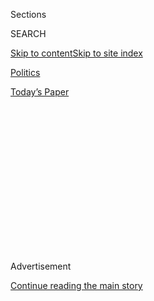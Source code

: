 <div id="app">

<div>

<div>

<div>

<div class="NYTAppHideMasthead css-1q2w90k e1suatyy0">

<div class="section css-ui9rw0 e1suatyy2">

<div class="css-eph4ug er09x8g0">

<div class="css-6n7j50">

</div>

<span class="css-1dv1kvn">Sections</span>

<div class="css-10488qs">

<span class="css-1dv1kvn">SEARCH</span>

</div>

[Skip to content](#site-content)[Skip to site
index](#site-index)

</div>

<div id="masthead-section-label" class="css-1wr3we4 eaxe0e00">

[Politics](https://www.nytimes3xbfgragh.onion/section/politics)

</div>

<div class="css-10698na e1huz5gh0">

</div>

</div>

<div id="masthead-bar-one" class="section hasLinks css-15hmgas e1csuq9d3">

<div class="css-uqyvli e1csuq9d0">

</div>

<div class="css-1uqjmks e1csuq9d1">

</div>

<div class="css-9e9ivx">

[](https://myaccount.nytimes3xbfgragh.onion/auth/login?response_type=cookie&client_id=vi)

</div>

<div class="css-1bvtpon e1csuq9d2">

[Today’s
Paper](https://www.nytimes3xbfgragh.onion/section/todayspaper)

</div>

</div>

</div>

</div>

<div data-aria-hidden="false">

<div id="site-content" data-role="main">

<div>

<div class="css-1aor85t" style="opacity:0.000000001;z-index:-1;visibility:hidden">

<div class="css-1hqnpie">

<div class="css-epjblv">

<span class="css-17xtcya">[Politics](/section/politics)</span><span class="css-x15j1o">|</span><span class="css-fwqvlz">The
G.O.P.’s Election Day Problem in the Suburbs Is Getting
Worse</span>

</div>

<div class="css-k008qs">

<div class="css-1iwv8en">

<span class="css-18z7m18"></span>

<div>

</div>

</div>

<span class="css-1n6z4y">https://nyti.ms/2JWv55I</span>

<div class="css-1705lsu">

<div class="css-4xjgmj">

<div class="css-4skfbu" data-role="toolbar" data-aria-label="Social Media Share buttons, Save button, and Comments Panel with current comment count" data-testid="share-tools">

  - 
  - 
  - 
  - 
    
    <div class="css-6n7j50">
    
    </div>

  - 
  - 

</div>

</div>

</div>

</div>

</div>

</div>

<div class="css-13pd83m">

</div>

<div id="top-wrapper" class="css-1sy8kpn">

<div id="top-slug" class="css-l9onyx">

Advertisement

</div>

[Continue reading the main
story](#after-top)

<div class="ad top-wrapper" style="text-align:center;height:100%;display:block;min-height:250px">

<div id="top" class="place-ad" data-position="top" data-size-key="top">

</div>

</div>

<div id="after-top">

</div>

</div>

<div>

<div id="sponsor-wrapper" class="css-1hyfx7x">

<div id="sponsor-slug" class="css-19vbshk">

Supported by

</div>

[Continue reading the main
story](#after-sponsor)

<div id="sponsor" class="ad sponsor-wrapper" style="text-align:center;height:100%;display:block">

</div>

<div id="after-sponsor">

</div>

</div>

<div class="css-186x18t">

</div>

<div class="css-1vkm6nb ehdk2mb0">

# The G.O.P.’s Election Day Problem in the Suburbs Is Getting Worse

</div>

In Virginia, Pennsylvania and Kentucky, many voters in historically
Republican suburbs supported Democratic candidates, in part because of
antipathy toward President Trump.

<div class="css-79elbk" data-testid="photoviewer-wrapper">

<div class="css-z3e15g" data-testid="photoviewer-wrapper-hidden">

</div>

<div class="css-1a48zt4 ehw59r15" data-testid="photoviewer-children">

![<span class="css-16f3y1r e13ogyst0" data-aria-hidden="true">Voters at
a polling place in Midlothian, a suburb of Richmond,
Va.</span><span class="css-cnj6d5 e1z0qqy90" itemprop="copyrightHolder"><span class="css-1ly73wi e1tej78p0">Credit...</span><span><span>Carlos
Bernate for The New York
Times</span></span></span>](https://static01.graylady3jvrrxbe.onion/images/2019/11/06/us/politics/06elections-voters/merlin_163903995_55417cf4-0931-4d64-ae23-465944ce67ba-articleLarge.jpg?quality=75&auto=webp&disable=upscale)

</div>

</div>

<div class="css-18e8msd">

<div class="css-vp77d3 epjyd6m0">

<div class="css-1baulvz">

By [<span class="css-1baulvz" itemprop="name">Trip
Gabriel</span>](https://www.nytimes3xbfgragh.onion/by/trip-gabriel),
[<span class="css-1baulvz" itemprop="name">Jonathan
Martin</span>](https://www.nytimes3xbfgragh.onion/by/jonathan-martin)
and [<span class="css-1baulvz last-byline" itemprop="name">Alexander
Burns</span>](https://www.nytimes3xbfgragh.onion/by/alexander-burns)

</div>

</div>

  - 
    
    <div class="css-ld3wwf e16638kd2">
    
    Nov. 6,
    2019
    
    </div>

  - 
    
    <div class="css-4xjgmj">
    
    <div class="css-d8bdto" data-role="toolbar" data-aria-label="Social Media Share buttons, Save button, and Comments Panel with current comment count" data-testid="share-tools">
    
      - 
      - 
      - 
      - 
        
        <div class="css-6n7j50">
        
        </div>
    
      - 
      - 
    
    </div>
    
    </div>

</div>

</div>

<div class="section meteredContent css-1r7ky0e" name="articleBody" itemprop="articleBody">

<div class="css-1fanzo5 StoryBodyCompanionColumn">

<div class="css-53u6y8">

RICHMOND, Va. — For the second Election Day in as many years, suburban
voters demonstrated enormous political power in electing or aiding
Democratic candidates in historically Republican areas, underscoring the
drift of many moderate voters from the G.O.P. in the era of President
Trump.

In the Virginia suburbs of Norfolk, Richmond, and Washington, D.C.,
Democratic candidates flipped six legislative seats from Republican
control on Tuesday — crucial gains that helped Democrats take control of
both chambers of the legislature and put state government under
one-party control for the first time in a generation. Many Democrats ran
on gun control issues and other local concerns, but also excoriated Mr.
Trump’s conduct in office.

</div>

</div>

<div>

</div>

<div class="css-1fanzo5 StoryBodyCompanionColumn">

<div class="css-53u6y8">

In suburbs around Philadelphia, which were battlegrounds in the 2016
election and will be again in 2020, Democrats notched historic wins.
They defeated the last Republicans on the five-seat Delaware County
Council, in a suburb that kept electing Republicans to local offices
while rejecting many Republican statewide candidates, and they took
control of the board of commissioners in Bucks County for the first time
since the 1980s.

</div>

</div>

<div class="css-1fanzo5 StoryBodyCompanionColumn">

<div class="css-53u6y8">

And in the Kentucky governor’s race on Tuesday, Democrats carried the
home counties of Louisville and Lexington by nearly triple the margin
they ran up in the 2015 governor’s race. Four years ago, too, the
Republican candidate for governor, Matt Bevin, carried the conservative
Kentucky suburbs south of Cincinnati; this time around, two of those
three counties broke for the Democratic candidate, Andy Beshear.

Mr. Bevin, who was on the ballot this week seeking a second term as
governor, is now about 5,100 votes behind Mr. Beshear, who has claimed
victory. Mr. Bevin on Wednesday formally asked state officials to
undertake a check and recanvass of the voting machines and absentee
ballots in the race, citing “irregularities” without providing details.

For Mr. Trump and other Republican leaders, the ongoing political
realignment of the suburbs — which was essential to Democrats flipping
Republican-held congressional seats in 2018 and retaking the House — is
a disconcerting disadvantage that they have shown little ability to
reverse. Democratic officials, in turn, increasingly believe they can
press a center-left agenda with little risk of backlash because moderate
voters will remain in their grip as long as Mr. Trump is in office and
effectively make the G.O.P. a no-go zone for this demographic.

“Our coalition is growing and is more secure,” said Gov. Gina Raimondo
of Rhode Island, the chair of the Democratic Governors Association,
before quickly adding that Democrats cannot take their new voters for
granted. “You have to earn it,” said Ms. Raimondo, counseling her
party’s candidates to avoid ideological purity tests and instead focus
on conveying to voters “that we’re going to do a better job making their
lives easier.”

But she couldn’t help noting one factor behind the party’s good fortune.
“Even some Republicans are just done with President Trump,” she said.

</div>

</div>

<div class="css-1fanzo5 StoryBodyCompanionColumn">

<div class="css-53u6y8">

For his part, Mr. Trump focused on other Republican victories in
Kentucky on Tuesday night, an implicit nod to Mr. Bevin’s own
unpopularity with voters. He also argued that his rally in Kentucky on
Monday night had helped Mr. Bevin gain “at least 15 points in last
days.” In truth, every public and private poll showed a single-digit
contest in the final weeks of the race.

In interviews on Wednesday afternoon in the suburbs of Richmond, several
voters said they had decided to cast ballots for Democrats in part
because of their frustration with Mr. Trump.

Katie Morris, a grant writer, said she didn’t “have a problem with the
conservative agenda” and usually voted Republican. But no longer.

“In general, I am very turned off by the way our country is going,” Ms.
Morris said, the day after voters in her district west of Richmond
elected the first Muslim woman to the State Senate — [Ghazala
Hashmi](https://www.nytimes3xbfgragh.onion/2019/11/06/us/ghazala-hashmi-virginia-senate.html),
a Democrat who will replace a Republican incumbent.

“In general these days I’m pretty liberal-leaning as a result of Trump,”
Ms. Morris said.

But another voter, Martha Grattan, was feeling plenty ideological on
Wednesday after the Republicans she supports had fared badly. Asked what
was on her mind as she cast her ballot, she said, “Next year.”

“I want Republicans to be put back in office next year,” she added,
referring to Mr. Trump and G.O.P. members of Congress.

</div>

</div>

<div class="css-79elbk" data-testid="photoviewer-wrapper">

<div class="css-z3e15g" data-testid="photoviewer-wrapper-hidden">

</div>

<div class="css-1a48zt4 ehw59r15" data-testid="photoviewer-children">

![<span class="css-16f3y1r e13ogyst0" data-aria-hidden="true">Gov. Matt
Bevin in Louisville, Ky., on election
night.</span><span class="css-cnj6d5 e1z0qqy90" itemprop="copyrightHolder"><span class="css-1ly73wi e1tej78p0">Credit...</span><span>Luke
Sharrett for The New York
Times</span></span>](https://static01.graylady3jvrrxbe.onion/images/2019/11/06/us/politics/06elections-bevin/merlin_163923858_5ab0d000-8848-4925-8b1a-294a088a8662-articleLarge.jpg?quality=75&auto=webp&disable=upscale)

</div>

</div>

<div class="css-1fanzo5 StoryBodyCompanionColumn">

<div class="css-53u6y8">

For decades, these suburbs were cornerstones of the Republican electoral
coalition, a vital constituency for conservative candidates seeking to
overcome Democrats’ popularity in densely populated cities and populist
rural precincts. But these areas have steadily shifted away from the
G.O.P. as the party has come to be defined less by its traditional
center-right agenda — like taxes and public safety — than by the
preoccupations of rural white conservatives, on matters like protecting
gun rights, restricting abortion and cracking down on illegal
immigration.

</div>

</div>

<div class="css-1fanzo5 StoryBodyCompanionColumn">

<div class="css-53u6y8">

Mr. Trump’s election in 2016 drastically accelerated that migration away
from the Republican Party, spurring an exodus of already-uneasy moderate
voters away from a party defined by Mr. Trump’s caustic persona and
hard-right views on race and immigration.

Each year since Mr. Trump took office has brought new evidence of his
party’s decline in these areas, rich with college-educated voters and
upwardly mobile communities of immigrants and young people. In 2009, in
the first year of Mr. Obama’s presidential term, the suburbs of Northern
Virginia propelled the G.O.P. to a sweep of the statewide offices. Eight
years later, it was Democrats who rolled through counties like Fairfax
and Loudoun to seize all of the state’s constitutional offices by wide
margins.

There was no sign in Kentucky, Pennsylvania, Virginia and other states
this week that Republicans are close to containing the damage Mr. Trump
has done in these kinds of areas, let alone reversing it. Democratic
Party leaders, meanwhile, emerged from Election Day with the optimism
that they are building on the gains they made in the 2018 midterms. A
year after Democrats claimed 40 House seats and a series of
governorships thanks to a surge of support from suburbanites, the
results in Virginia in particular make clear that their drift from the
G.O.P. won’t be easily reversed.

Virginia’s Democratic governor, Ralph Northam, made clear on Wednesday
that he plans to take advantage of the historic shift from red to blue
in his state, showing no signs of worry that Democrats might pay a price
at the ballot box in 2020 if they push an aggressive policy agenda.

In an open meeting of his cabinet, Mr. Northam said “we have a unique
opportunity in the next two years,” saying “the landscape has changed”
and that he planned to push for a major new package of gun control
policies, criminal justice reform, early childhood education, the
decriminalization of marijuana and greater access to health services.

He particularly zeroed in on gun legislation, a divisive issue in parts
of once-red Virginia but a political priority for many suburban voters.

</div>

</div>

<div class="css-1fanzo5 StoryBodyCompanionColumn">

<div class="css-53u6y8">

“I really think a large part of the results that we saw yesterday were
Virginians saying they’ve had enough,” Mr. Northam said. He noted that
he called a special session of the General Assembly in July to consider
eight gun measures, following a mass shooting in Virginia Beach that
took 12 lives, but Republicans called it a stunt and quickly voted to
adjourn.

“We had less than 90 minutes of dialogue, with no results,” Mr. Northam
said.

Ms. Hashmi, the victorious candidate for State Senate outside Richmond,
had focused much of her campaign on enacting new gun control
restrictions. Everytown for Gun Safety, former New York Mayor Michael R.
Bloomberg’s gun control organization, contributed $102,000 to her
campaign, while the National Rifle Association did not contribute to her
Republican opponent’s campaign.

Everytown said it gave $2.5 million to back Democrats in Virginia. The
N.R.A. gave $350,269 to Republican candidates and organizations,
according to state campaign finance records.

Mr. Beshear, the Kentucky Democrat, also asserted himself politically on
Wednesday, saying he [would push
ahead](https://www.nytimes3xbfgragh.onion/2019/11/05/us/politics/ky-va-ms-elections-recap.html)
with a transition to power and would soon start naming members to his
cabinet and filling other roles in his administration.

At a news conference, though, he stuck to a conciliatory message of
bridging political divides in Kentucky by focusing on issues where there
was common ground — the kind of messaging that many suburban voters like
to hear.

“Last night, the election ended,” Mr. Beshear told reporters, standing
with members of a local teachers union in the Muhammad Ali Center in
Louisville. He noted a looming deadline to submit a state budget in
January. “The politics part of this is over,” he added. “It’s time for
governance.”

</div>

</div>

<div class="css-79elbk" data-testid="photoviewer-wrapper">

<div class="css-z3e15g" data-testid="photoviewer-wrapper-hidden">

</div>

<div class="css-1a48zt4 ehw59r15" data-testid="photoviewer-children">

<div class="css-1xdhyk6 erfvjey0">

<span class="css-1ly73wi e1tej78p0">Image</span>

<div class="css-zjzyr8">

<div data-testid="lazyimage-container" style="height:257.77777777777777px">

</div>

</div>

</div>

<span class="css-16f3y1r e13ogyst0" data-aria-hidden="true">Gov. Ralph
Northam of Virginia held a cabinet meeting in Richmond on
Wednesday.</span><span class="css-cnj6d5 e1z0qqy90" itemprop="copyrightHolder"><span class="css-1ly73wi e1tej78p0">Credit...</span><span>Julia
Rendleman for The New York Times</span></span>

</div>

</div>

<div class="css-1fanzo5 StoryBodyCompanionColumn">

<div class="css-53u6y8">

Mr. Beshear declined to extrapolate any lessons for the broader
Democratic Party based on his success in Kentucky. Indeed, he strained
to avoid tying himself to national political issues and focused narrowly
on the statewide issues that had been at the heart of Mr. Bevin’s
unpopularity as governor, like public education, pensions for public
employees and health care.

“I’m not worried about what national pundits or what national Democrats
are saying,” Mr. Beshear said. “I’m worried about our families here in
Kentucky and doing a good job for them.” He added, “I believe this race
is about our families wanting someone that cares about them, that
reflects their values and is focused on those issues that they are
anxious about at the end of the
day.”

</div>

</div>

<div class="css-79elbk" data-testid="photoviewer-wrapper">

<div class="css-z3e15g" data-testid="photoviewer-wrapper-hidden">

</div>

<div class="css-1a48zt4 ehw59r15" data-testid="photoviewer-children">

<div class="css-1xdhyk6 erfvjey0">

<span class="css-1ly73wi e1tej78p0">Image</span>

<div class="css-zjzyr8">

<div data-testid="lazyimage-container" style="height:257.77777777777777px">

</div>

</div>

</div>

<span class="css-16f3y1r e13ogyst0" data-aria-hidden="true">Andy Beshear
spoke about his campaign's transition plans in Louisville, Ky., on
Wednesday.</span><span class="css-cnj6d5 e1z0qqy90" itemprop="copyrightHolder"><span class="css-1ly73wi e1tej78p0">Credit...</span><span>Luke
Sharrett for The New York Times</span></span>

</div>

</div>

<div class="css-1fanzo5 StoryBodyCompanionColumn">

<div class="css-53u6y8">

In Virginia, several voters made clear that they, too, wanted
politicians to focus on state and local issues, though some were also
focused on Washington. In interviews, some voters said their passions
were not so much aimed at impeaching Mr. Trump, as at wanting the
president to act more presidential, and for Congress to work together to
move the country forward.

Schuyler VanValkenburg, a Democrat re-elected to his House seat in
Henrico County, which he first won in 2017 in the first phase of a blue
wave that has reshaped the politics of the suburbs under Mr. Trump, said
suburban voters are less partisan than many people assume.

“Henrico County is not an ideological place,” he said. “Educational
opportunity for their children and the chance of a better life for the
next generation are what people care about.”

It’s also increasingly diverse. The school district where Mr.
VanValkenburg teaches 12th-grade government includes students who
together speak more than 80 languages. Voters, he said, “want pragmatic,
sound governance.”

</div>

</div>

<div class="css-1fanzo5 StoryBodyCompanionColumn">

<div class="css-53u6y8">

“What we’ve seen is a Republican Party that’s becoming increasingly
ideological,” he said.

Trip Gabriel reported from Richmond and Jonathan Martin and Alexander
Burns from New York. Rick Rojas contributed reporting from Louisville
and Reid J. Epstein from Washington.

</div>

</div>

<div>

</div>

</div>

<div>

</div>

<div>

</div>

<div>

</div>

<div>

<div id="bottom-wrapper" class="css-1ede5it">

<div id="bottom-slug" class="css-l9onyx">

Advertisement

</div>

[Continue reading the main
story](#after-bottom)

<div id="bottom" class="ad bottom-wrapper" style="text-align:center;height:100%;display:block;min-height:90px">

</div>

<div id="after-bottom">

</div>

</div>

</div>

</div>

</div>

## Site Index

<div>

</div>

## Site Information Navigation

  - [© <span>2020</span> <span>The New York Times
    Company</span>](https://help.nytimes3xbfgragh.onion/hc/en-us/articles/115014792127-Copyright-notice)

<!-- end list -->

  - [NYTCo](https://www.nytco.com/)
  - [Contact
    Us](https://help.nytimes3xbfgragh.onion/hc/en-us/articles/115015385887-Contact-Us)
  - [Work with us](https://www.nytco.com/careers/)
  - [Advertise](https://nytmediakit.com/)
  - [T Brand Studio](http://www.tbrandstudio.com/)
  - [Your Ad
    Choices](https://www.nytimes3xbfgragh.onion/privacy/cookie-policy#how-do-i-manage-trackers)
  - [Privacy](https://www.nytimes3xbfgragh.onion/privacy)
  - [Terms of
    Service](https://help.nytimes3xbfgragh.onion/hc/en-us/articles/115014893428-Terms-of-service)
  - [Terms of
    Sale](https://help.nytimes3xbfgragh.onion/hc/en-us/articles/115014893968-Terms-of-sale)
  - [Site
    Map](https://spiderbites.nytimes3xbfgragh.onion)
  - [Help](https://help.nytimes3xbfgragh.onion/hc/en-us)
  - [Subscriptions](https://www.nytimes3xbfgragh.onion/subscription?campaignId=37WXW)

</div>

</div>

</div>

</div>
